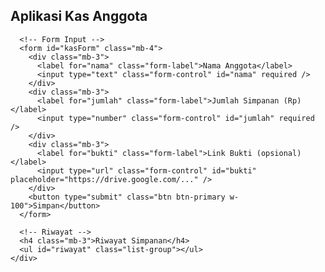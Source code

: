<!DOCTYPE html>
<html lang="id">
<head>
  <meta charset="UTF-8" />
  <meta name="viewport" content="width=device-width, initial-scale=1.0"/>
  <title>Aplikasi Kas Anggota</title>
  <link href="https://cdn.jsdelivr.net/npm/bootstrap@5.3.2/dist/css/bootstrap.min.css" rel="stylesheet">
</head>
<body class="bg-light">
  <div class="container py-5">
    <div class="card shadow rounded-4 p-4">
      <h2 class="mb-4 text-center">Aplikasi Kas Anggota</h2>

      <!-- Form Input -->
      <form id="kasForm" class="mb-4">
        <div class="mb-3">
          <label for="nama" class="form-label">Nama Anggota</label>
          <input type="text" class="form-control" id="nama" required />
        </div>
        <div class="mb-3">
          <label for="jumlah" class="form-label">Jumlah Simpanan (Rp)</label>
          <input type="number" class="form-control" id="jumlah" required />
        </div>
        <div class="mb-3">
          <label for="bukti" class="form-label">Link Bukti (opsional)</label>
          <input type="url" class="form-control" id="bukti" placeholder="https://drive.google.com/..." />
        </div>
        <button type="submit" class="btn btn-primary w-100">Simpan</button>
      </form>

      <!-- Riwayat -->
      <h4 class="mb-3">Riwayat Simpanan</h4>
      <ul id="riwayat" class="list-group"></ul>
    </div>
  </div>

  <script>
    const scriptURL = "PASTE_URL_WEB_APP_MU_DISINI"; // Ganti dengan URL Web App Google Apps Script

    // Kirim data ke Spreadsheet
    document.getElementById("kasForm").addEventListener("submit", function(e) {
      e.preventDefault();
      const nama = document.getElementById("nama").value;
      const jumlah = document.getElementById("jumlah").value;
      const bukti = document.getElementById("bukti").value;

      fetch(scriptURL, {
        method: 'POST',
        body: new URLSearchParams({ nama, jumlah, bukti })
      })
      .then(() => {
        alert("✅ Data berhasil disimpan!");
        document.getElementById("kasForm").reset();
        loadRiwayat();
      })
      .catch(err => alert("❌ Gagal menyimpan: " + err));
    });

    // Ambil riwayat dari Spreadsheet
   function loadRiwayat() {
  fetch(scriptURL + "?action=read")
    .then(res => res.json())
    .then(data => {
      const riwayat = document.getElementById("riwayat");
      riwayat.innerHTML = "";

      data.reverse().forEach((row, index) => {
        const item = document.createElement("div");
        item.className = "accordion-item";

        item.innerHTML = `
          <h2 class="accordion-header" id="heading${index}">
            <button class="accordion-button collapsed" type="button" data-bs-toggle="collapse" data-bs-target="#collapse${index}" aria-expanded="false" aria-controls="collapse${index}">
              ${row.nama} - Rp${row.jumlah} (${row.tanggal})
            </button>
          </h2>
          <div id="collapse${index}" class="accordion-collapse collapse" aria-labelledby="heading${index}" data-bs-parent="#riwayat">
            <div class="accordion-body">
              <p><strong>Nama:</strong> ${row.nama}</p>
              <p><strong>Jumlah:</strong> Rp${row.jumlah}</p>
              <p><strong>Tanggal:</strong> ${row.tanggal}</p>
              ${row.bukti ? `<p><a href="${row.bukti}" target="_blank" class="btn btn-sm btn-outline-primary">🔗 Lihat Bukti</a></p>` : "<p>Tidak ada bukti.</p>"}
            </div>
          </div>
        `;
        riwayat.appendChild(item);
      });
    });
}
    
    // Load saat pertama kali
    loadRiwayat();
  </script>
</body>
</html>
